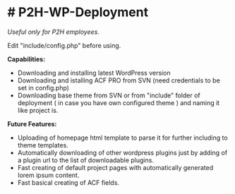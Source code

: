 <h1># P2H-WP-Deployment</h1>
<em>Useful only for P2H employees.</em>

<br />
<p>Edit "include/config.php" before using.</p>

<strong>Capabilities:</strong>
- Downloading and installing latest WordPress version
- Downloading and istalling ACF PRO from SVN (need credentials to be set in config.php)
- Downloading base theme from SVN or from "include" folder of deployment ( in case you have own configured theme ) and naming it like project is.


<strong>Future Features:</strong>
- Uploading of homepage html template to parse it for further including to theme templates.
- Automatically downloading of other wordpress plugins just by adding of a plugin url to the list of downloadable plugins.
- Fast creating of default project pages with automatically generated lorem ipsum content.
- Fast basical creating of ACF fields.
